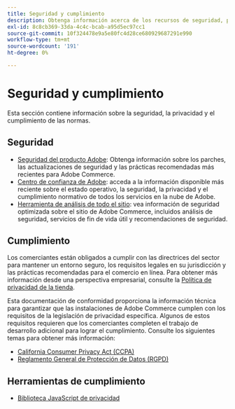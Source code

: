 ```yaml
---
title: Seguridad y cumplimiento
description: Obtenga información acerca de los recursos de seguridad, privacidad y cumplimiento normativo de su proyecto de Adobe Commerce. Descubra cómo mantener entornos seguros y cumplir con los requisitos regulatorios.
exl-id: 8c8cb369-33da-4c4c-bcab-a95d5ec97cc1
source-git-commit: 10f324478e9a5e80fc4d28ce680929687291e990
workflow-type: tm+mt
source-wordcount: '191'
ht-degree: 0%

---
```


# Seguridad y cumplimiento

Esta sección contiene información sobre la seguridad, la privacidad y el cumplimiento de las normas.

## Seguridad

- [Seguridad del producto Adobe](https://helpx.adobe.com/security.html): Obtenga información sobre los parches, las actualizaciones de seguridad y las prácticas recomendadas más recientes para Adobe Commerce.
- [Centro de confianza de Adobe](https://www.adobe.com/trust.html): acceda a la información disponible más reciente sobre el estado operativo, la seguridad, la privacidad y el cumplimiento normativo de todos los servicios en la nube de Adobe.
- [Herramienta de análisis de todo el sitio](../tools/site-wide-analysis-tool/dashboard.md): vea información de seguridad optimizada sobre el sitio de Adobe Commerce, incluidos análisis de seguridad, servicios de fin de vida útil y recomendaciones de seguridad.

## Cumplimiento

Los comerciantes están obligados a cumplir con las directrices del sector para mantener un entorno seguro, los requisitos legales en su jurisdicción y las prácticas recomendadas para el comercio en línea. Para obtener más información desde una perspectiva empresarial, consulte la [Política de privacidad de la tienda](https://experienceleague.adobe.com/docs/commerce-admin/start/compliance/privacy/privacy-policy.html).

Esta documentación de conformidad proporciona la información técnica para garantizar que las instalaciones de Adobe Commerce cumplen con los requisitos de la legislación de privacidad específica. Algunos de estos requisitos requieren que los comerciantes completen el trabajo de desarrollo adicional para lograr el cumplimiento. Consulte los siguientes temas para obtener más información:

- [California Consumer Privacy Act (CCPA)](privacy/ccpa.md)
- [Reglamento General de Protección de Datos (RGPD)](privacy/gdpr.md)

## Herramientas de cumplimiento

- [Biblioteca JavaScript de privacidad](privacy/javascript-library.md)
